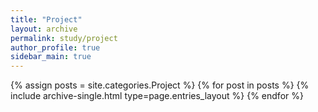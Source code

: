 ```yaml
---
title: "Project"
layout: archive
permalink: study/project
author_profile: true
sidebar_main: true
---
```


{% assign posts = site.categories.Project %}
{% for post in posts %} {% include archive-single.html type=page.entries_layout %} {% endfor %}
